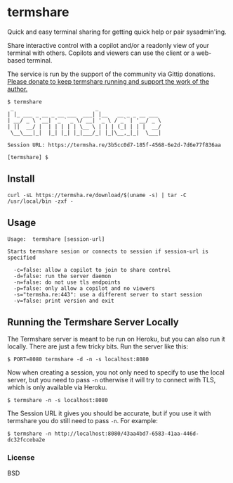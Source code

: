 # termshare

Quick and easy terminal sharing for getting quick help or pair sysadmin'ing. 

Share interactive control with a copilot and/or a readonly view of your terminal with others. Copilots and viewers can use the client or a web-based terminal.

The service is run by the support of the community via Gittip donations. [Please donate to keep termshare running and support the work of the author.](https://www.gittip.com/termshare/)

```
$ termshare 
 _                          _                    
| |_ ___ _ __ _ __ ___  ___| |__   __ _ _ __ ___ 
| __/ _ \ '__| '_ ` _ \/ __| '_ \ / _` | '__/ _ \
| ||  __/ |  | | | | | \__ \ | | | (_| | | |  __/
 \__\___|_|  |_| |_| |_|___/_| |_|\__,_|_|  \___|

Session URL: https://termsha.re/3b5cc0d7-185f-4568-6e2d-7d6e77f836aa

[termshare] $
```

## Install

```
curl -sL https://termsha.re/download/$(uname -s) | tar -C /usr/local/bin -zxf -
```

## Usage

```
Usage:  termshare [session-url]

Starts termshare sesion or connects to session if session-url is specified

  -c=false: allow a copilot to join to share control
  -d=false: run the server daemon
  -n=false: do not use tls endpoints
  -p=false: only allow a copilot and no viewers
  -s="termsha.re:443": use a different server to start session
  -v=false: print version and exit
```

## Running the Termshare Server Locally

The Termshare server is meant to be run on Heroku, but you can also run it locally. There are just a few tricky bits. Run the server like this:

	$ PORT=8080 termshare -d -n -s localhost:8080

Now when creating a session, you not only need to specify to use the local server, but you need to pass `-n` otherwise it will try to connect with TLS, which is only available via Heroku.

	$ termshare -n -s localhost:8080

The Session URL it gives you should be accurate, but if you use it with termshare you do still need to pass `-n`. For example:

	$ termshare -n http://localhost:8080/43aa4bd7-6583-41aa-446d-dc32fcceba2e

### License

BSD
